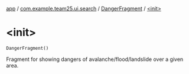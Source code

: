 [app](../../index.md) / [com.example.team25.ui.search](../index.md) / [DangerFragment](index.md) / [&lt;init&gt;](./-init-.md)

# &lt;init&gt;

`DangerFragment()`

Fragment for showing dangers of avalanche/flood/landslide over a given area.

